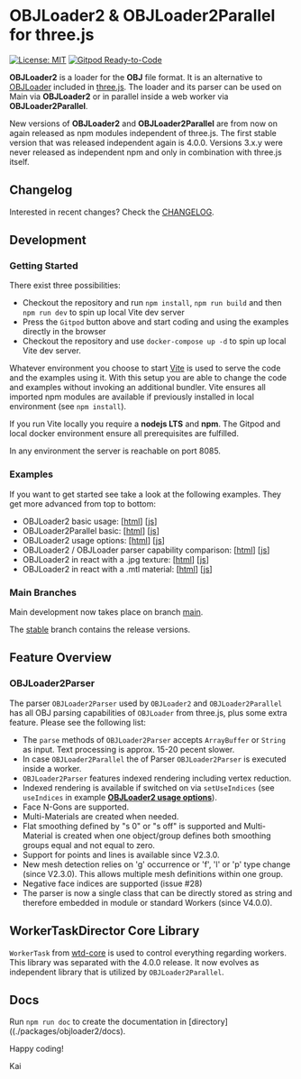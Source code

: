 # OBJLoader2 & OBJLoader2Parallel for three.js

[![License: MIT](https://img.shields.io/badge/License-MIT-yellow.svg)](https://github.com/kaisalmen/WWOBJLoader/blob/dev/LICENSE)
[![Gitpod Ready-to-Code](https://img.shields.io/badge/Gitpod-ready--to--code-blue?logo=gitpod)](https://gitpod.io/#https://github.com/kaisalmen/WWOBJLoader)

**OBJLoader2** is a loader for the **OBJ** file format. It is an alternative to [OBJLoader](https://github.com/mrdoob/three.js/blob/dev/examples/jsm/loaders/OBJLoader.js) included in [three.js](https://threejs.org). The loader and its parser can be used on Main via **OBJLoader2** or in parallel inside a web worker via **OBJLoader2Parallel**.

New versions of **OBJLoader2** and **OBJLoader2Parallel** are from now on again released as npm modules independent of three.js. The first stable version that was released independent again is 4.0.0. Versions 3.x.y were never released as independent npm and only in combination with three.js itself.

## Changelog

Interested in recent changes? Check the [CHANGELOG](CHANGELOG.md).

## Development

### Getting Started

There exist three possibilities:

* Checkout the repository and run `npm install`, `npm run build` and then `npm run dev` to spin up local Vite dev server
* Press the `Gitpod` button above and start coding and using the examples directly in the browser
* Checkout the repository and use `docker-compose up -d` to spin up local Vite dev server.

Whatever environment you choose to start [Vite](https://vitejs.dev/) is used to serve the code and the examples using it. With this setup you are able to change the code and examples without invoking an additional bundler. Vite ensures all imported npm modules are available if previously installed in local environment (see `npm install`).

If you run Vite locally you require a **nodejs LTS** and **npm**. The Gitpod and local docker environment ensure all prerequisites are fulfilled.

In any environment the server is reachable on port 8085.

### Examples

If you want to get started see take a look at the following examples. They get more advanced from top to bottom:

* OBJLoader2 basic usage: [[html](https://github.com/kaisalmen/WWOBJLoader/blob/main/packages/examples/obj2_basic.html)] [[js](https://github.com/kaisalmen/WWOBJLoader/blob/main/packages/examples/src/examples/OBJLoader2BasicExample.js)]
* OBJLoader2Parallel basic: [[html](https://github.com/kaisalmen/WWOBJLoader/blob/main/packages/examples/obj2parallel_basic.html)] [[js](https://github.com/kaisalmen/WWOBJLoader/blob/main/packages/examples/src/examples/OBJLoader2ParalleleBasicExample.js)]
* OBJLoader2 usage options: [[html](https://github.com/kaisalmen/WWOBJLoader/blob/main/packages/examples/obj2_options.html)] [[js](https://github.com/kaisalmen/WWOBJLoader/blob/main/packages/examples/src/examples/OBJLoader2OptionsExample.js)]
* OBJLoader2 / OBJLoader parser capability comparison: [[html](https://github.com/kaisalmen/WWOBJLoader/blob/main/packages/examples/obj2_obj_compare.html)] [[js](https://github.com/kaisalmen/WWOBJLoader/blob/main/packages/examples/src/examples/OBJLoader2OBJLoaderCompareExample.js)]
* OBJLoader2 in react with a .jpg texture: [[html](https://github.com/kaisalmen/WWOBJLoader/blob/main/packages/examples/obj2_react.html)] [[js](https://github.com/kaisalmen/WWOBJLoader/blob/main/packages/examples/src/examples/ReactExample.js)]
* OBJLoader2 in react with a .mtl material: [[html](https://github.com/kaisalmen/WWOBJLoader/blob/main/packages/examples/obj2_react-mtl.html)] [[js](https://github.com/kaisalmen/WWOBJLoader/blob/main/packages/examples/src/examples/ReactExampleMtl.js)]

### Main Branches

Main development now takes place on branch [main](https://github.com/kaisalmen/WWOBJLoader/tree/main).

The [stable](https://github.com/kaisalmen/WWOBJLoader/tree/stable) branch contains the release versions.

## Feature Overview

### OBJLoader2Parser

The parser `OBJLoader2Parser` used by `OBJLoader2` and `OBJLoader2Parallel` has all OBJ parsing capabilities of `OBJLoader` from three.js, plus some extra feature. Please see the following list:

* The `parse` methods of `OBJLoader2Parser` accepts `ArrayBuffer` or `String` as input. Text processing is approx. 15-20 pecent slower.
* In case `OBJLoader2Parallel` the of Parser `OBJLoader2Parser` is executed inside a worker.
* `OBJLoader2Parser` features indexed rendering including vertex reduction.
* Indexed rendering is available if switched on via `setUseIndices` (see `useIndices` in example **[OBJLoader2 usage options](https://github.com/kaisalmen/WWOBJLoader/blob/main/packages/examples/src/examples/OBJLoader2OptionsExample.js#L99)**).
* Face N-Gons are supported.
* Multi-Materials are created when needed.
* Flat smoothing defined by "s 0" or "s off" is supported and Multi-Material is created when one object/group defines both smoothing groups equal and not equal to zero.
* Support for points and lines is available since V2.3.0.
* New mesh detection relies on 'g' occurrence or 'f', 'l' or 'p' type change (since V2.3.0). This allows multiple mesh definitions within one group.
* Negative face indices are supported (issue #28)
* The parser is now a single class that can be directly stored as string and therefore embedded in module or standard Workers (since V4.0.0).

## WorkerTaskDirector Core Library

`WorkerTask` from [wtd-core](https://github.com/kaisalmen/wtd/tree/main/packages/wtd-core) is used to control everything regarding workers. This library was separated with the 4.0.0 release. It now evolves as independent library that is utilized by `OBJLoader2Parallel`.

## Docs

Run `npm run doc` to create the documentation in [directory]((./packages/objloader2/docs).

Happy coding!

Kai
